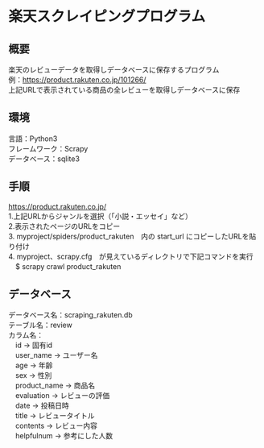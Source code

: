# 楽天スクレイピングプログラム

## 概要
楽天のレビューデータを取得しデータベースに保存するプログラム  
例：https://product.rakuten.co.jp/101266/  
上記URLで表示されている商品の全レビューを取得しデータベースに保存

## 環境
言語：Python3  
フレームワーク：Scrapy  
データベース：sqlite3  

## 手順
https://product.rakuten.co.jp/  
1.上記URLからジャンルを選択（「小説・エッセイ」など）  
2.表示されたページのURLをコピー  
3. myproject/spiders/product_rakuten　内の start_url にコピーしたURLを貼り付け  
4. myproject、scrapy.cfg　が見えているディレクトリで下記コマンドを実行  
　$ scrapy crawl product_rakuten  

## データベース
データベース名：scraping_rakuten.db  
テーブル名：review  
カラム名：  
　id → 固有id  
　user_name → ユーザー名  
　age → 年齢  
　sex → 性別  
　product_name → 商品名  
　evaluation → レビューの評価  
　date → 投稿日時  
　title → レビュータイトル  
　contents → レビュー内容  
　helpfulnum → 参考にした人数  
